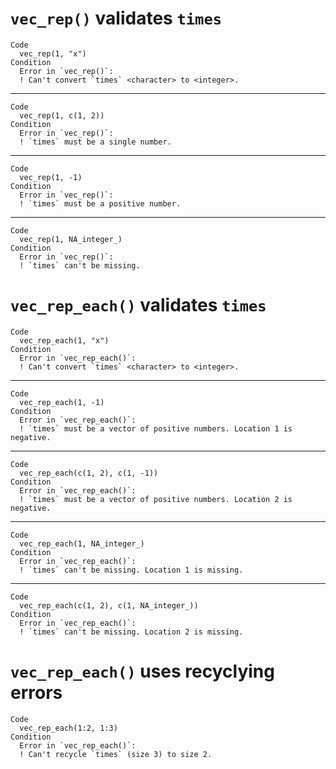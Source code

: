 # `vec_rep()` validates `times`

    Code
      vec_rep(1, "x")
    Condition
      Error in `vec_rep()`:
      ! Can't convert `times` <character> to <integer>.

---

    Code
      vec_rep(1, c(1, 2))
    Condition
      Error in `vec_rep()`:
      ! `times` must be a single number.

---

    Code
      vec_rep(1, -1)
    Condition
      Error in `vec_rep()`:
      ! `times` must be a positive number.

---

    Code
      vec_rep(1, NA_integer_)
    Condition
      Error in `vec_rep()`:
      ! `times` can't be missing.

# `vec_rep_each()` validates `times`

    Code
      vec_rep_each(1, "x")
    Condition
      Error in `vec_rep_each()`:
      ! Can't convert `times` <character> to <integer>.

---

    Code
      vec_rep_each(1, -1)
    Condition
      Error in `vec_rep_each()`:
      ! `times` must be a vector of positive numbers. Location 1 is negative.

---

    Code
      vec_rep_each(c(1, 2), c(1, -1))
    Condition
      Error in `vec_rep_each()`:
      ! `times` must be a vector of positive numbers. Location 2 is negative.

---

    Code
      vec_rep_each(1, NA_integer_)
    Condition
      Error in `vec_rep_each()`:
      ! `times` can't be missing. Location 1 is missing.

---

    Code
      vec_rep_each(c(1, 2), c(1, NA_integer_))
    Condition
      Error in `vec_rep_each()`:
      ! `times` can't be missing. Location 2 is missing.

# `vec_rep_each()` uses recyclying errors

    Code
      vec_rep_each(1:2, 1:3)
    Condition
      Error in `vec_rep_each()`:
      ! Can't recycle `times` (size 3) to size 2.

